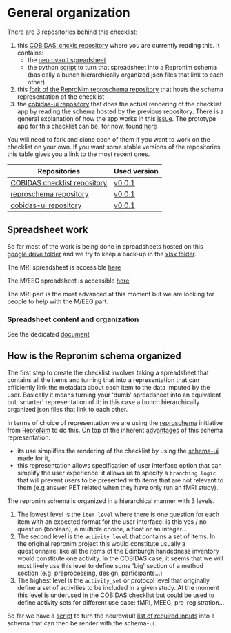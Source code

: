 # General organization

There are 3 repositories behind this checklist:

1.  this [COBIDAS_chckls repository](https://github.com/Remi-Gau/COBIDAS_chckls/) where you are currently reading this. It contains:
    -   the [neurovault spreadsheet](./xlsx/metadata_neurovault.csv)
    -   the python [script](./python/create_ecobidas_schema.py) to turn that spreadsheet into a Repronim schema (basically a bunch hierarchically organized json files that link to each other).
2.  this [fork of the ReproNim reproschema repository](https://github.com/Remi-Gau/reproschema) that hosts the schema representation of the checklist
3.  the [cobidas-ui repository](https://github.com/Remi-Gau/cobidas-ui) that does the actual rendering of the checklist app by reading the schema hosted by the previous repository. There is a general explanation of how the app works in this [issue](https://github.com/ReproNim/schema-ui/issues/4). The prototype app for this checklist can be, for now, found [here](https://cobidas-checklist.herokuapp.com/)

You will need to fork and clone each of them if you want to work on the checklist on your own. If you want some stable versions of the repositories this table gives you a link to the most recent ones.

| Repositories                                                                | Used version                                                             |
|-----------------------------------------------------------------------------|--------------------------------------------------------------------------|
| [COBIDAS checklist repository](https://github.com/Remi-Gau/COBIDAS_chckls/) | [v0.0.1](https://github.com/Remi-Gau/COBIDAS_chckls/releases/tag/v0.0.1) |
| [reproschema repository](https://github.com/Remi-Gau/reproschema)           | [v0.0.1](https://github.com/Remi-Gau/reproschema/releases/tag/v0.0.1)    |
| [cobidas-ui repository](https://github.com/Remi-Gau/cobidas-ui)             | [v0.0.1](https://github.com/Remi-Gau/cobidas-ui/releases/tag/v0.0.1)     |

## Spreadsheet work

So far most of the work is being done in spreadsheets hosted on this [google drive folder](https://drive.google.com/drive/folders/1wg5k-6pSB3mQm_a30abX6qb-lzTn_S-Y?usp=sharing) and we try to keep a back-up in the [xlsx folder](./xlsx/).

The MRI spreadsheet is accessible [here](https://docs.google.com/spreadsheets/d/1dCXP0MTK3DjY09ZFd7FXgv0Ngx16_YJwVBiXOeQbTho/edit?usp=sharing)

The M/EEG spreadsheet is accessible [here](https://docs.google.com/spreadsheets/d/1OhkmbtgIWdFxSVjpu6A8PWoAuqev0jY-98GFQlwBCy0/edit?usp=sharing)

The MRI part is the most advanced at this moment but we are looking for people to help with the M/EEG part.

### Spreadsheet content and organization

See the dedicated [document](./spreadsheet_content.md)

## How is the Repronim schema organized

The first step to create the checklist involves taking a spreadsheet that contains all the items and turning that into a representation that can efficiently link the metadata about each item to the data imputed by the user. Basically it means turning your 'dumb' spreadsheet into an equivalent but 'smarter' representation of it: in this case a bunch hierarchically organized json files that link to each other.

In terms of choice of representation we are using the [reproschema](https://github.com/ReproNim/reproschema) initiative from [ReproNim](http://www.repronim.org/) to do this. On top of the inherent [advantages](https://github.com/ReproNim/reproschema#30-advantages-of-current-representation) of this schema representation:
-   its use simplifies the rendering of the checklist by using the [schema-ui](https://github.com/ReproNim/schema-ui) made for it,
-   this representation allows specification of user interface option that can simplify the user experience: it allows us to specify a `branching logic` that will prevent users to be presented with items that are not relevant to them (e.g answer PET related when they have only run an fMRI study).

The repronim schema is organized in a hierarchical manner with 3 levels.

1.  The lowest level is the `item level` where there is one question for each item with an expected format for the user interface: is this yes / no question (boolean), a multiple choice, a float or an integer...
2.  The second level is the `activity level` that contains a set of items. In the original repronim project this would constitute usually a questionnaire: like all the items of the Edinburgh handedness inventory would constitute one activity. In the COBIDAS case, it seems that we will most likely use this level to define some 'big' section of a method section (e.g. preprocessing, design, participants...)
3.  The highest level is the `activity_set` or protocol level that originally define a set of activities to be included in a given study. At the moment this level is underused in the COBIDAS checklist but could be used to define activity sets for different use case: fMRI, MEEG, pre-registration...

So far we have a [script](./python/create_ecobidas_schema.py) to turn the neurovault [list of required inputs](./xlsx/metadata_neurovault.csv) into a schema that can then be render with the schema-ui.
